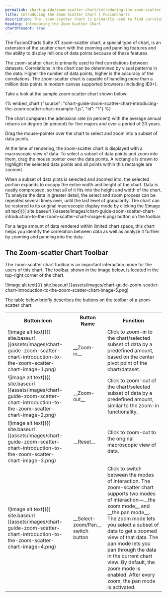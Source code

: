 ```yaml
---
permalink: chart-guide/zoom-scatter-chart/introducing-the-zoom-scatter-chart.html
title: Introducing the Zoom Scatter Chart | FusionCharts
description: The  zoom-scatter chart is primarily used to find correlations between datasets. Correlations in the chart can be determined by visual patterns in the data.
heading: Introducing the Zoom Scatter Chart
chartPresent: true
---
```


The FusionCharts Suite XT zoom-scatter chart, a special type of chart, is an extension of the scatter chart with the zooming and panning features and the ability to display millions of data points because of these features.

The  zoom-scatter chart is primarily used to find correlations between datasets. Correlations in the chart can be determined by visual patterns in the data. Higher the number of data points, higher is the accuracy of the correlations. The zoom-scatter chart is capable of handling more than a million data points in modern canvas supported browsers (including IE9+).

Take a look at the sample zoom-scatter chart shown below:

{% embed_chart {"source": "chart-guide-zoom-scatter-chart-introducing-the-zoom-scatter-chart-example-1.js", "id": "1"} %}

The chart compares the admission rate (in percent) with the average annual returns on degree (in percent) for five majors and over a period of 20 years.

Drag the mouse-pointer over the chart to select and zoom into a subset of data points.

At the time of rendering, the zoom-scatter chart is displayed with a macroscopic view of  data. To select a subset of data points and zoom into them, drag the mouse pointer over the data points. A rectangle is drawn to highlight the selected data points and all points within this rectangle are zoomed. 

When a subset of data plots is selected and zoomed into, the selected portion expands to occupy the entire width and height of the chart. Data is neatly compressed, so that all of it fits into the height and width of the chart. To analyze the data in greater detail, the select and zoom process can be repeated several times over, until the last level of granularity. The chart can be restored to its original macroscopic display mode by clicking the ![image alt text]({{ site.baseurl }}assets/images/chart-guide-zoom-scatter-chart-introduction-to-the-zoom-scatter-chart-image-6.png) button on the toolbar. 

For a large amount of data rendered within limited chart space, this chart helps you identify the correlation between data as well as analyze it further by zooming and panning into the data.

## The Zoom-scatter Chart Toolbar

The zoom-scatter chart toolbar is an important interaction mode for the users of this chart. The toolbar, shown in the image below, is located in the top-right corner of the chart.

![image alt text]({{ site.baseurl }}assets/images/chart-guide-zoom-scatter-chart-introduction-to-the-zoom-scatter-chart-image-5.png)

The table below briefly describes the buttons on the toolbar of a zoom-scatter chart.

<table>
  <tr>
    <th> Button Icon </th>
    <th> Button Name </th>
    <th> Function </th>
  </tr>
  <tr> 
    <td> ![image alt text]({{ site.baseurl }}assets/images/chart-guide-zoom-scatter-chart-introduction-to-the-zoom-scatter-chart-image-1.png) </td>
    <td> __Zoom-in__ </td>
    <td> Click to zoom-in to the chart/selected subset of data by a predefined amount, based on the center pivot point of the chart/dataset. </td>
  </tr>
  <tr>
    <td> ![image alt text]({{ site.baseurl }}assets/images/chart-guide-zoom-scatter-chart-introduction-to-the-zoom-scatter-chart-image-2.png) </td>
    <td> __Zoom-out__ </td> 
    <td> Click to zoom-out of the chart/selected subset of data by a predefined amount, similar to the zoom-in functionality. </td>
  </tr>
  <tr>
    <td> ![image alt text]({{ site.baseurl }}assets/images/chart-guide-zoom-scatter-chart-introduction-to-the-zoom-scatter-chart-image-3.png) </td>
    <td> __Reset__ </td>
    <td> Click to zoom-out to the original macroscopic view of data. </td>
  </tr>
  <tr>
    <td> ![image alt text]({{ site.baseurl }}assets/images/chart-guide-zoom-scatter-chart-introduction-to-the-zoom-scatter-chart-image-4.png) </td>
    <td> __Select-zoom/Pan__ switch button </td>
    <td> Click to switch between the modes of interaction. The zoom-scatter chart supports two modes of interaction—__the zoom mode__ and __the pan mode__. The zoom mode lets you select a subset of data to get a zoomed view of that data. The pan mode lets you pan through the data in the current chart view. By default, the zoom mode is enabled. After every zoom, the pan mode is activated. </td>
  </tr> 
</table>